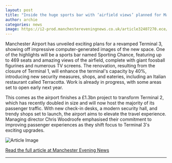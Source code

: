 ```yaml
---
layout: post
title: "Inside the huge sports bar with ‘airfield views’ planned for Manchester Airport’s Terminal 3"
author: archie
categories: news
image: https://i2-prod.manchestereveningnews.co.uk/article32407270.ece/ALTERNATES/s1200/0_CGIs-show-what-Manchester-Airports-Terminal-3-will-look-like-following-multi-million-pound-revamp.jpg
---
```

Manchester Airport has unveiled exciting plans for a revamped Terminal 3, showing off impressive computer-generated images of the new space. One of the highlights will be a sports bar named Sporting Chance, featuring up to 469 seats and amazing views of the airfield, complete with giant foosball figurines and numerous TV screens. The renovation, resulting from the closure of Terminal 1, will enhance the terminal's capacity by 40%, introducing new security measures, shops, and eateries, including an Italian restaurant called Terracotta. Work is already in progress, with some areas set to open early next year.

This comes as the airport finishes a £1.3bn project to transform Terminal 2, which has recently doubled in size and will now host the majority of its passenger traffic. With new check-in desks, a modern security hall, and trendy shops set to launch, the airport aims to elevate the travel experience. Managing director Chris Woodroofe emphasised their commitment to improving passenger experiences as they shift focus to Terminal 3's exciting upgrades.

![Article Image](https://i2-prod.manchestereveningnews.co.uk/article32407270.ece/ALTERNATES/s1200/0_CGIs-show-what-Manchester-Airports-Terminal-3-will-look-like-following-multi-million-pound-revamp.jpg)

[Read the full article at Manchester Evening News](https://www.manchestereveningnews.co.uk/whats-on/food-drink-news/inside-huge-sports-bar-airfield-32407175)

---
